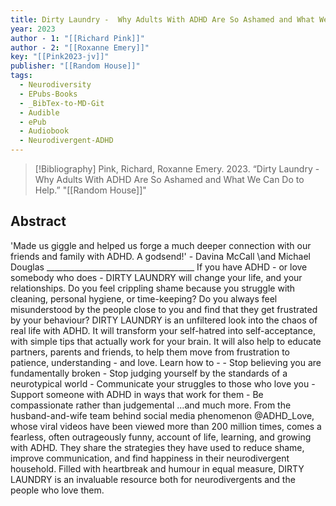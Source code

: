 ```yaml
---
title: Dirty Laundry -  Why Adults With ADHD Are So Ashamed and What We Can Do to Help
year: 2023
author - 1: "[[Richard Pink]]"
author - 2: "[[Roxanne Emery]]"
key: "[[Pink2023-jv]]"
publisher: "[[Random House]]"
tags:
  - Neurodiversity
  - EPubs-Books
  - _BibTex-to-MD-Git
  - Audible
  - ePub
  - Audiobook
  - Neurodivergent-ADHD
---
```


> [!Bibliography]
> Pink, Richard, Roxanne Emery. 2023. “Dirty Laundry -  Why Adults With ADHD Are So Ashamed and What We Can Do to Help.” "[[Random House]]"

## Abstract
'Made us giggle and helped us forge a much deeper connection with our friends and family with ADHD. A godsend!' - Davina McCall \and Michael Douglas \_\_\_\_\_\_\_\_\_\_\_\_\_\_\_\_\_\_\_\_\_\_\_\_\_\_\_\_\_\_\_\_\_\_\_\_\_ If you have ADHD - or love somebody who does - DIRTY LAUNDRY will change your life, and your relationships. Do you feel crippling shame because you struggle with cleaning, personal hygiene, or time-keeping? Do you always feel misunderstood by the people close to you and find that they get frustrated by your behaviour? DIRTY LAUNDRY is an unfiltered look into the chaos of real life with ADHD. It will transform your self-hatred into self-acceptance, with simple tips that actually work for your brain. It will also help to educate partners, parents and friends, to help them move from frustration to patience, understanding - and love. Learn how to -  - Stop believing you are fundamentally broken - Stop judging yourself by the standards of a neurotypical world - Communicate your struggles to those who love you - Support someone with ADHD in ways that work for them - Be compassionate rather than judgemental ...and much more. From the husband-and-wife team behind social media phenomenon @ADHD\_Love, whose viral videos have been viewed more than 200 million times, comes a fearless, often outrageously funny, account of life, learning, and growing with ADHD. They share the strategies they have used to reduce shame, improve communication, and find happiness in their neurodivergent household. Filled with heartbreak and humour in equal measure, DIRTY LAUNDRY is an invaluable resource both for neurodivergents and the people who love them.